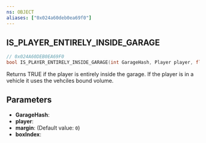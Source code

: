 ```yaml
---
ns: OBJECT
aliases: ["0x024a60deb0ea69f0"]
---
```

## IS_PLAYER_ENTIRELY_INSIDE_GARAGE

```c
// 0x024A60DEB0EA69F0
bool IS_PLAYER_ENTIRELY_INSIDE_GARAGE(int GarageHash, Player player, float margin, int boxIndex);
```

Returns TRUE if the player is entirely inside the garage. If the player is in a vehicle it uses the vehciles bound volume.


## Parameters
* **GarageHash**: 
* **player**: 
* **margin**: (Default value: `0`)
* **boxIndex**: 
